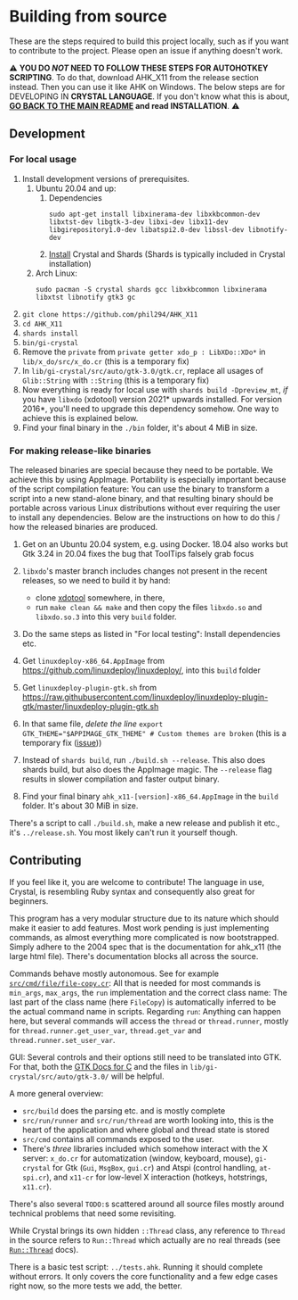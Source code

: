 # Building from source

These are the steps required to build this project locally, such as if you want to contribute to the project. Please open an issue if anything doesn't work.

⚠️ **YOU DO <EM>NOT</EM> NEED TO FOLLOW THESE STEPS FOR AUTOHOTKEY SCRIPTING**. To do that, download AHK_X11 from the release section instead. Then you can use it like AHK on Windows. The below steps are for DEVELOPING IN **CRYSTAL LANGUAGE**. If you don't know what this is about, **[GO BACK TO THE MAIN README](../README.md) and read INSTALLATION**. ⚠️

## Development

### For local usage

1. Install development versions of prerequisites.
    1. Ubuntu 20.04 and up:
        1. Dependencies
            ```
            sudo apt-get install libxinerama-dev libxkbcommon-dev libxtst-dev libgtk-3-dev libxi-dev libx11-dev libgirepository1.0-dev libatspi2.0-dev libssl-dev libnotify-dev
            ```
        1. [Install](https://crystal-lang.org/install/) Crystal and Shards (Shards is typically included in Crystal installation)
    1. Arch Linux:
        ```
        sudo pacman -S crystal shards gcc libxkbcommon libxinerama libxtst libnotify gtk3 gc
        ```
1. `git clone https://github.com/phil294/AHK_X11`
1. `cd AHK_X11`
1. `shards install`
1. `bin/gi-crystal`
1. Remove the `private` from `private getter xdo_p : LibXDo::XDo*` in `lib/x_do/src/x_do.cr` (this is a temporary fix)
1. In `lib/gi-crystal/src/auto/gtk-3.0/gtk.cr`, replace all usages of `Glib::String` with `::String` (this is a temporary fix)
1. Now everything is ready for local use with `shards build -Dpreview_mt`, *if* you have `libxdo` (xdotool) version 2021* upwards installed. For version 2016*, you'll need to upgrade this dependency somehow. One way to achieve this is explained below.
1. Find your final binary in the `./bin` folder, it's about 4 MiB in size.

### For making release-like binaries

The released binaries are special because they need to be portable. We achieve this by using AppImage. Portability is especially important because of the script compilation feature: You can use the binary to transform a script into a new stand-alone binary, and that resulting binary should be portable across various Linux distributions without ever requiring the user to install any dependencies. Below are the instructions on how to do this / how the released binaries are produced.

1. Get on an Ubuntu 20.04 system, e.g. using Docker. 18.04 also works but Gtk 3.24 in 20.04 fixes the bug that ToolTips falsely grab focus
1. `libxdo`'s master branch includes changes not present in the recent releases, so we need to build it by hand:

    - clone [xdotool](https://github.com/jordansissel/xdotool) somewhere, in there,
    - run `make clean && make` and then copy the files `libxdo.so` and `libxdo.so.3` into this very `build` folder.
1. Do the same steps as listed in "For local testing": Install dependencies etc.
1. Get `linuxdeploy-x86_64.AppImage` from https://github.com/linuxdeploy/linuxdeploy/, into this `build` folder
1. Get `linuxdeploy-plugin-gtk.sh` from https://raw.githubusercontent.com/linuxdeploy/linuxdeploy-plugin-gtk/master/linuxdeploy-plugin-gtk.sh
1. In that same file, *delete the line* `export GTK_THEME="$APPIMAGE_GTK_THEME" # Custom themes are broken` (this is a temporary fix ([issue](https://github.com/linuxdeploy/linuxdeploy-plugin-gtk/issues/39)))
1. Instead of `shards build`, run `./build.sh --release`. This also does shards build, but also does the AppImage magic. The `--release` flag results in slower compilation and faster output binary.
1. Find your final binary `ahk_x11-[version]-x86_64.AppImage` in the `build` folder. It's about 30 MiB in size.

There's a script to call `./build.sh`, make a new release and publish it etc., it's `../release.sh`. You most likely can't run it yourself though.

## Contributing

If you feel like it, you are welcome to contribute! The language in use, Crystal, is resembling Ruby syntax and consequently also great for beginners.

This program has a very modular structure due to its nature which should make it easier to add features. Most work pending is just implementing commands, as almost everything more complicated is now bootstrapped. Simply adhere to the 2004 spec that is the documentation for ahk_x11 (the large html file). There's documentation blocks all across the source.

Commands behave mostly autonomous. See for example [`src/cmd/file/file-copy.cr`](https://github.com/phil294/AHK_X11/blob/master/src/cmd/file/file-copy.cr): All that is needed for most commands is `min_args`, `max_args`, the `run` implementation and the correct class name: The last part of the class name (here `FileCopy`) is automatically inferred to be the actual command name in scripts.
Regarding `run`: Anything can happen here, but several commands will access the `thread` or `thread.runner`, mostly for `thread.runner.get_user_var`, `thread.get_var` and `thread.runner.set_user_var`.

GUI: Several controls and their options still need to be translated into GTK. For that, both the [GTK Docs for C](https://docs.gtk.org/gtk3) and the files in `lib/gi-crystal/src/auto/gtk-3.0/` will be helpful.

A more general overview:
- `src/build` does the parsing etc. and is mostly complete
- `src/run/runner` and `src/run/thread` are worth looking into, this is the heart of the application and where global and thread state is stored
- `src/cmd` contains all commands exposed to the user.
- There's *three* libraries included which somehow interact with the X server: `x_do.cr` for automatization (window, keyboard, mouse), `gi-crystal` for Gtk (`Gui`, `MsgBox`, `gui.cr`) and Atspi (control handling, `at-spi.cr`), and `x11-cr` for low-level X interaction (hotkeys, hotstrings, `x11.cr`).

There's also several `TODO:`s scattered around all source files mostly around technical problems that need some revisiting.

While Crystal brings its own hidden `::Thread` class, any reference to `Thread` in the source refers to `Run::Thread` which actually are no real threads (see [`Run::Thread`](https://github.com/phil294/AHK_X11/blob/master/src/run/thread.cr) docs).

There is a basic test script: `../tests.ahk`. Running it should complete without errors. It only covers the core functionality and a few edge cases right now, so the more tests we add, the better.